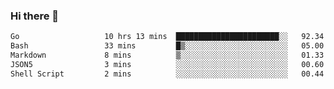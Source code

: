 ### Hi there 👋

<!--
**yeya24/yeya24** is a ✨ _special_ ✨ repository because its `README.md` (this file) appears on your GitHub profile.

Here are some ideas to get you started:

- 🔭 I’m currently working on ...
- 🌱 I’m currently learning ...
- 👯 I’m looking to collaborate on ...
- 🤔 I’m looking for help with ...
- 💬 Ask me about ...
- 📫 How to reach me: ...
- 😄 Pronouns: ...
- ⚡ Fun fact: ...
-->

<!--START_SECTION:waka-->

```txt
Go                   10 hrs 13 mins  ███████████████████████░░   92.34 %
Bash                 33 mins         █▒░░░░░░░░░░░░░░░░░░░░░░░   05.00 %
Markdown             8 mins          ▒░░░░░░░░░░░░░░░░░░░░░░░░   01.33 %
JSON5                3 mins          ░░░░░░░░░░░░░░░░░░░░░░░░░   00.60 %
Shell Script         2 mins          ░░░░░░░░░░░░░░░░░░░░░░░░░   00.44 %
```

<!--END_SECTION:waka-->
